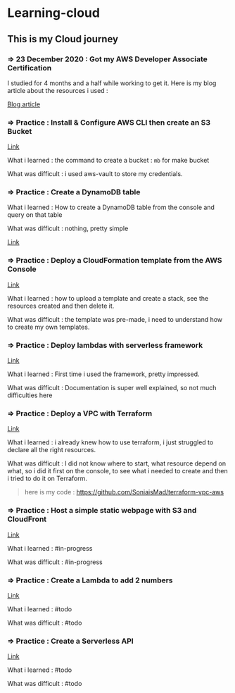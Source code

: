 # Learning-cloud

## This is my Cloud journey

### => 23 December 2020 : Got my AWS Developer Associate Certification

I studied for 4 months and a half while working to get it.
Here is my blog article about the resources i used : 

[Blog article](https://crunchcrunch.me/ressources-that-helped-me-get-my-aws-cda-certification)

### => Practice : Install & Configure AWS CLI then create an S3 Bucket

[Link](https://github.com/100DaysOfCloud/100DaysOfCloudIdeas/blob/master/Projects/STR/STR04/STR04-AWS100.md)

What i learned : the command to create a bucket : `mb` for make bucket

What was difficult : i used aws-vault to store my credentials.

### => Practice : Create a DynamoDB table

What i learned : How to create a DynamoDB table from the console and query on that table

What was difficult : nothing, pretty simple

[Link](https://github.com/100DaysOfCloud/100DaysOfCloudIdeas/blob/master/Projects/DBS/DBS05/DBS05-AWS100.md)

### => Practice : Deploy a CloudFormation template from the AWS Console

[Link](https://github.com/100DaysOfCloud/100DaysOfCloudIdeas/blob/master/Projects/OPS/OPS01/OPS01-AWS100.md)

What i learned : how to upload a template and create a stack, see the resources created and then delete it.

What was difficult : the template was pre-made, i need to understand how to create my own templates.

### => Practice : Deploy lambdas with serverless framework

[Link](https://crunchcrunch.me/something-cool-serverless-framework)

What i learned : First time i used the framework, pretty impressed.

What was difficult : Documentation is super well explained, so not much difficulties here

### => Practice : Deploy a VPC with Terraform

[Link](https://github.com/100DaysOfCloud/100DaysOfCloudIdeas/blob/master/Projects/OPS/OPS01/OPS01-AWS300.md)

What i learned : i already knew how to use terraform, i just struggled to declare all the right resources.

What was difficult : I did not know where to start, what resource depend on what, so i did it first on the console, to see what i needed to create and then i tried to do it on Terraform.

> here is my code : https://github.com/SoniaisMad/terraform-vpc-aws

### => Practice : Host a simple static webpage with S3 and CloudFront

[Link](https://github.com/100DaysOfCloud/100DaysOfCloudIdeas/blob/master/Projects/NET/NET04/NET04-AWS100.md)

What i learned : #in-progress

What was difficult : #in-progress

### => Practice : Create a Lambda to add 2 numbers

[Link](https://github.com/100DaysOfCloud/100DaysOfCloudIdeas/blob/master/Projects/LES/LES01/LES01-AWS100.md)

What i learned : #todo

What was difficult : #todo

### => Practice : Create a Serverless API

[Link](https://github.com/100DaysOfCloud/100DaysOfCloudIdeas/blob/master/Projects/LES/LES01/LES01-AWS200.md)

What i learned : #todo

What was difficult : #todo





